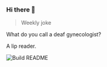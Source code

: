 ### Hi there 👋

> Weekly joke


<!-- START_JOKE_SECTION -->


What do you call a deaf gynecologist?

A lip reader.
<!-- END_JOKE_SECTION -->



![Build README](https://github.com/ThomasTSWD/ThomasTSWD/workflows/Build%20README/badge.svg)


